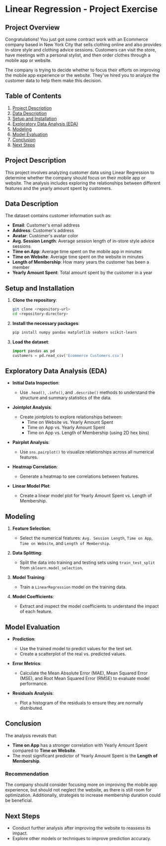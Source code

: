 # Linear Regression - Project Exercise

## Project Overview

Congratulations! You just got some contract work with an Ecommerce company based in New York City that sells clothing online and also provides in-store style and clothing advice sessions. Customers can visit the store, have meetings with a personal stylist, and then order clothes through a mobile app or website.

The company is trying to decide whether to focus their efforts on improving the mobile app experience or the website. They've hired you to analyze the customer data to help them make this decision.

## Table of Contents

1. [Project Description](#project-description)
2. [Data Description](#data-description)
3. [Setup and Installation](#setup-and-installation)
4. [Exploratory Data Analysis (EDA)](#exploratory-data-analysis-eda)
5. [Modeling](#modeling)
6. [Model Evaluation](#model-evaluation)
7. [Conclusion](#conclusion)
8. [Next Steps](#next-steps)

## Project Description

This project involves analyzing customer data using Linear Regression to determine whether the company should focus on their mobile app or website. The analysis includes exploring the relationships between different features and the yearly amount spent by customers.

## Data Description

The dataset contains customer information such as:

- **Email**: Customer's email address
- **Address**: Customer's address
- **Avatar**: Customer's avatar color
- **Avg. Session Length**: Average session length of in-store style advice sessions
- **Time on App**: Average time spent on the mobile app in minutes
- **Time on Website**: Average time spent on the website in minutes
- **Length of Membership**: How many years the customer has been a member
- **Yearly Amount Spent**: Total amount spent by the customer in a year

## Setup and Installation

1. **Clone the repository**:
    ```bash
    git clone <repository-url>
    cd <repository-directory>
    ```

2. **Install the necessary packages**:
    ```bash
    pip install numpy pandas matplotlib seaborn scikit-learn
    ```

3. **Load the dataset**:
    ```python
    import pandas as pd
    customers = pd.read_csv('Ecommerce Customers.csv')
    ```

## Exploratory Data Analysis (EDA)

- **Initial Data Inspection**:
    - Use `.head()`, `.info()`, and `.describe()` methods to understand the structure and summary statistics of the data.

- **Jointplot Analysis**:
    - Create jointplots to explore relationships between:
      - Time on Website vs. Yearly Amount Spent
      - Time on App vs. Yearly Amount Spent
      - Time on App vs. Length of Membership (using 2D hex bins)

- **Pairplot Analysis**:
    - Use `sns.pairplot()` to visualize relationships across all numerical features.

- **Heatmap Correlation**:
    - Generate a heatmap to see correlations between features.

- **Linear Model Plot**:
    - Create a linear model plot for Yearly Amount Spent vs. Length of Membership.

## Modeling

1. **Feature Selection**:
    - Select the numerical features: `Avg. Session Length`, `Time on App`, `Time on Website`, and `Length of Membership`.

2. **Data Splitting**:
    - Split the data into training and testing sets using `train_test_split` from `sklearn.model_selection`.

3. **Model Training**:
    - Train a `LinearRegression` model on the training data.

4. **Model Coefficients**:
    - Extract and inspect the model coefficients to understand the impact of each feature.

## Model Evaluation

- **Prediction**:
    - Use the trained model to predict values for the test set.
    - Create a scatterplot of the real vs. predicted values.

- **Error Metrics**:
    - Calculate the Mean Absolute Error (MAE), Mean Squared Error (MSE), and Root Mean Squared Error (RMSE) to evaluate model performance.

- **Residuals Analysis**:
    - Plot a histogram of the residuals to ensure they are normally distributed.

## Conclusion

The analysis reveals that:

- **Time on App** has a stronger correlation with Yearly Amount Spent compared to **Time on Website**.
- The most significant predictor of Yearly Amount Spent is the **Length of Membership**.

### Recommendation

The company should consider focusing more on improving the mobile app experience, but should not neglect the website, as there is still room for optimization. Additionally, strategies to increase membership duration could be beneficial.

## Next Steps

- Conduct further analysis after improving the website to reassess its impact.
- Explore other models or techniques to improve prediction accuracy.
